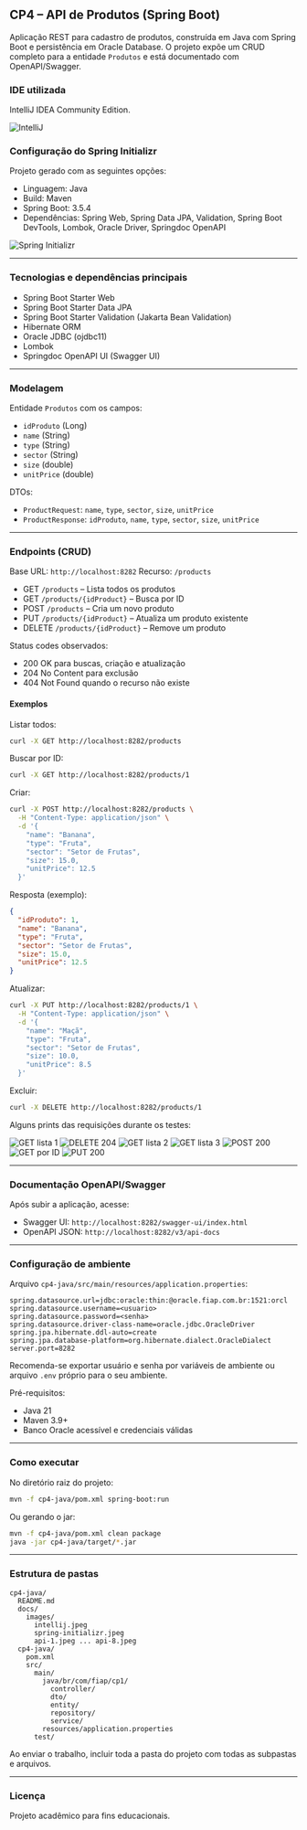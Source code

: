 ## CP4 – API de Produtos (Spring Boot)

Aplicação REST para cadastro de produtos, construída em Java com Spring Boot e persistência em Oracle Database. O projeto expõe um CRUD completo para a entidade `Produtos` e está documentado com OpenAPI/Swagger.

### IDE utilizada
IntelliJ IDEA Community Edition.

![IntelliJ](./docs/images/intellij.jpeg)

### Configuração do Spring Initializr
Projeto gerado com as seguintes opções:
- Linguagem: Java
- Build: Maven
- Spring Boot: 3.5.4
- Dependências: Spring Web, Spring Data JPA, Validation, Spring Boot DevTools, Lombok, Oracle Driver, Springdoc OpenAPI

![Spring Initializr](./docs/images/spring-initializr.jpeg)

---

### Tecnologias e dependências principais
- Spring Boot Starter Web
- Spring Boot Starter Data JPA
- Spring Boot Starter Validation (Jakarta Bean Validation)
- Hibernate ORM
- Oracle JDBC (ojdbc11)
- Lombok
- Springdoc OpenAPI UI (Swagger UI)

---

### Modelagem
Entidade `Produtos` com os campos:
- `idProduto` (Long)
- `name` (String)
- `type` (String)
- `sector` (String)
- `size` (double)
- `unitPrice` (double)

DTOs:
- `ProductRequest`: `name`, `type`, `sector`, `size`, `unitPrice`
- `ProductResponse`: `idProduto`, `name`, `type`, `sector`, `size`, `unitPrice`

---

### Endpoints (CRUD)
Base URL: `http://localhost:8282`
Recurso: `/products`

- GET `/products` – Lista todos os produtos
- GET `/products/{idProduct}` – Busca por ID
- POST `/products` – Cria um novo produto
- PUT `/products/{idProduct}` – Atualiza um produto existente
- DELETE `/products/{idProduct}` – Remove um produto

Status codes observados:
- 200 OK para buscas, criação e atualização
- 204 No Content para exclusão
- 404 Not Found quando o recurso não existe

#### Exemplos

Listar todos:
```bash
curl -X GET http://localhost:8282/products
```

Buscar por ID:
```bash
curl -X GET http://localhost:8282/products/1
```

Criar:
```bash
curl -X POST http://localhost:8282/products \
  -H "Content-Type: application/json" \
  -d '{
    "name": "Banana",
    "type": "Fruta",
    "sector": "Setor de Frutas",
    "size": 15.0,
    "unitPrice": 12.5
  }'
```

Resposta (exemplo):
```json
{
  "idProduto": 1,
  "name": "Banana",
  "type": "Fruta",
  "sector": "Setor de Frutas",
  "size": 15.0,
  "unitPrice": 12.5
}
```

Atualizar:
```bash
curl -X PUT http://localhost:8282/products/1 \
  -H "Content-Type: application/json" \
  -d '{
    "name": "Maçã",
    "type": "Fruta",
    "sector": "Setor de Frutas",
    "size": 10.0,
    "unitPrice": 8.5
  }'
```

Excluir:
```bash
curl -X DELETE http://localhost:8282/products/1
```

Alguns prints das requisições durante os testes:

![GET lista 1](./docs/images/api-1.jpeg)
![DELETE 204](./docs/images/api-2.jpeg)
![GET lista 2](./docs/images/api-3.jpeg)
![GET lista 3](./docs/images/api-4.jpeg)
![POST 200](./docs/images/api-5.jpeg)
![GET por ID](./docs/images/api-6.jpeg)
![PUT 200](./docs/images/api-7.jpeg)

---

### Documentação OpenAPI/Swagger
Após subir a aplicação, acesse:
- Swagger UI: `http://localhost:8282/swagger-ui/index.html`
- OpenAPI JSON: `http://localhost:8282/v3/api-docs`

---

### Configuração de ambiente
Arquivo `cp4-java/src/main/resources/application.properties`:

```properties
spring.datasource.url=jdbc:oracle:thin:@oracle.fiap.com.br:1521:orcl
spring.datasource.username=<usuario>
spring.datasource.password=<senha>
spring.datasource.driver-class-name=oracle.jdbc.OracleDriver
spring.jpa.hibernate.ddl-auto=create
spring.jpa.database-platform=org.hibernate.dialect.OracleDialect
server.port=8282
```

Recomenda-se exportar usuário e senha por variáveis de ambiente ou arquivo `.env` próprio para o seu ambiente.

Pré-requisitos:
- Java 21
- Maven 3.9+
- Banco Oracle acessível e credenciais válidas

---

### Como executar
No diretório raiz do projeto:

```bash
mvn -f cp4-java/pom.xml spring-boot:run
```

Ou gerando o jar:

```bash
mvn -f cp4-java/pom.xml clean package
java -jar cp4-java/target/*.jar
```

---

### Estrutura de pastas

```
cp4-java/
  README.md
  docs/
    images/
      intellij.jpeg
      spring-initializr.jpeg
      api-1.jpeg ... api-8.jpeg
  cp4-java/
    pom.xml
    src/
      main/
        java/br/com/fiap/cp1/
          controller/
          dto/
          entity/
          repository/
          service/
        resources/application.properties
      test/
```

Ao enviar o trabalho, incluir toda a pasta do projeto com todas as subpastas e arquivos.

---

### Licença
Projeto acadêmico para fins educacionais.


